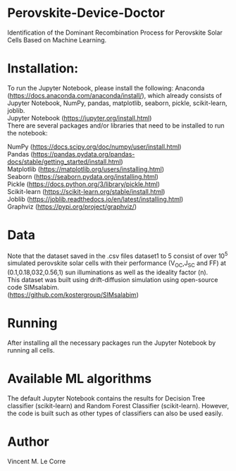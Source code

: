 # Perovskite-Device-Doctor
Identification of the Dominant Recombination Process for Perovskite Solar Cells Based on Machine Learning.

# Installation:

To run the Jupyter Notebook, please install the following:
Anaconda (https://docs.anaconda.com/anaconda/install/), which already consists of Jupyter Notebook, NumPy, pandas, matplotlib, seaborn, pickle, scikit-learn, joblib.  
Jupyter Notebook (https://jupyter.org/install.html)  
There are several packages and/or libraries that need to be installed to run the notebook:

NumPy (https://docs.scipy.org/doc/numpy/user/install.html)  
Pandas (https://pandas.pydata.org/pandas-docs/stable/getting_started/install.html)  
Matplotlib (https://matplotlib.org/users/installing.html)  
Seaborn (https://seaborn.pydata.org/installing.html)  
Pickle (https://docs.python.org/3/library/pickle.html)  
Scikit-learn (https://scikit-learn.org/stable/install.html)  
Joblib (https://joblib.readthedocs.io/en/latest/installing.html)  
Graphviz (https://pypi.org/project/graphviz/)  

# Data
Note that the dataset saved in the .csv files dataset1 to 5 consist of over 10<sup>5</sup> simulated perovskite solar cells with their performance (V<sub>OC</sub>,J<sub>SC</sub> and FF) at (0.1,0.18,032,0.56,1) sun illuminations as well as the ideality factor (n).  
This dataset was built using drift-diffusion simulation using open-source code SIMsalabim.  
(https://github.com/kostergroup/SIMsalabim)

# Running

After installing all the necessary packages run the Jupyter Notebook by running all cells.

# Available ML algorithms

The default Jupyter Notebook contains the results for Decision Tree classifier (scikit-learn) and Random Forest Classifier (scikit-learn).
However, the code is built such as other types of classifiers can also be used easily.
# Author

Vincent M. Le Corre
